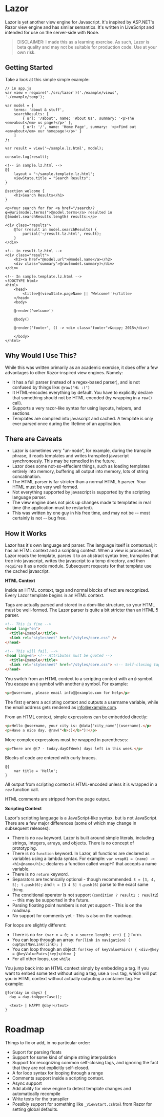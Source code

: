 Lazor
=====

Lazor is yet another view engine for Javascript.  It's inspired by ASP.NET's Razor view engine and has similar semantics.  It's written in LiveScript and intended for use on the server-side with Node.

> DISCLAIMER: I made this as a learning exercise. As such, Lazor is beta quality and may not be suitable for production code.  Use at your own risk.

Getting Started
---------------

Take a look at this simple simple example:

```
// in app.js
var view = require('./src/lazor')('./example/views', './example/temp');

var model = {
	terms: 'about & stuff',
	searchResults: [
		{ url: '/about', name: 'About Us', summary: '<p>The <em>about</em> us page!</p>' },
		{ url: '/', name: 'Home Page', summary: '<p>Find out <em>about</em> our homepage!</p>' }
	]
};

var result = view('~/sample.lz.html', model);

console.log(result);
```

```
<!-- in sample.lz.html -->
@{
	layout = "~/sample.template.lz.html";
	viewState.title = "Search Results";
}

@section welcome {
	<h1>Search Results</h1>
}

<p>Your search for for <a href="/search/?q=@uri(model.terms)">@model.terms</a> resulted in @(model.searchResults.length) results:</p>

<div class="results">
	@for (result in model.searchResults) {
		partial('~/result.lz.html', result);
	}
</div>
```

```
<!-- in result.lz.html -->
<div class="result">
	<h2><a href="@model.url">@model.name</a></h2>
	<div class="summary">@raw(model.summary)</div>
</div>
```

```
<!-- In sample.template.lz.html -->
<!DOCTYPE html>
<html>
	<head>
		<title>@(viewState.pageName || 'Welcome!')</title>
	</head>
	<body>

	@render('welcome')

	@body()

	@render('footer', () -> <div class="footer">&copy; 2015</div>)

	</body>
</html>
```

Why Would I Use This?
---------------------

While this was written primarily as an academic exercise, it does offer a few advantages to other Razor-inspired view engines.  Namely:

* It has a full parser (instead of a regex-based parser), and is not confused by things like: `@raw("Hi :)")`
* It HTML-encodes everything by default.  You have to explicitly declare that something should not be HTML-encoded (by wrapping in a `raw()` call).
* Supports a very razor-like syntax for using layouts, helpers, and sections.
* Templates are compiled into javascript and cached.  A template is only ever parsed once during the lifetime of an application.

There are Caveats
-----------------

* Lazor is sometimes very "un-node", for example, during the transpile phrase, it reads templates and writes transpiled javascript synchronously.  This may be remedied in the future.
* Lazor does some not-so-effecient things, such as loading templates entirely into memory, buffering all output into memory, lots of string concatination.
* The HTML parser is far stricter than a normal HTML 5 parser.  Your HTML must be very well formed.
* Not everything supported by javascript is supported by the scripting language parser.
* The view engine does not pick up changes made to templates in real time (the application must be restarted).
* This was written by one guy in his free time, and may not be -- most certainly is not -- bug free.

How it Works
------------

Lazor has it's own language and parser.  The language itself is contextual; it has an HTML context and a scripting context.  When a view is processed, Lazor reads the template, parses it to an abstract syntax tree, transpiles that tree into javascript, writes the javascript to a temp directory, and then `require`s it as a node module.  Subsequent requests for that template use the cached javascript.

**HTML Context**

Inside an HTML context, tags and normal blocks of text are recognized.  Every Lazor template begins in an HTML context.

Tags are actually parsed and stored in a dom-like structure, so your HTML must be well-formed.  The Lazor parser is quite a bit stricter than an HTML 5 parser.

```html
<!-- This is fine -->
<head lang="en">
  <title>Example</title>
  <link rel="stylesheet" href="/styles/core.css" />
</head>

<!-- This will fail. -->
<head lang=en> <!-- Attributes must be quoted -->
  <title>Example</title>
  <link rel="stylesheet" href="/styles/core.css"> <!-- Self-closing tags must be explicity closed -->
</head>
```

You switch from an HTML context to a scripting context with an `@` symbol.  You escape an `@` symbol with another `@` symbol.  For example:

```html
<p>@username, please email info@@example.com for help</p>
```

The first `@` enters a scripting context and outputs a username variable, while the email address gets rendered as info@example.com.

From an HTML context, simple expressions can be embedded directly:

```html
<p>Hello @username, your city is: @data["city_name"](username).</p>
<p>Have a nice day. @raw("<b>:)</b>")!</p>
```

More complex expressions must be wrapped in parentheses:

```html
<p>There are @(7 - today.dayOfWeek) days left in this week.</p>
```

Blocks of code are entered with curly braces.

```
@{
	var title = 'Hello';
}
```

All output from scripting context is HTML-encoded unless it is wrapped in a `raw` function call.

HTML comments are stripped from the page output.

**Scripting Context**

Lazor's scripting language is a JavaScript-like syntax, but is not JavaScript.  There are a few major differences (some of which may change in subsequent releases):

* There is no `new` keyword.  Lazor is built around simple literals, including strings, integers, arrays, and objects.  There is no concept of prototyping.
* There is no `function` keyword.  In Lazor, all functions are declared as variables using a lambda syntax.  For example: `var wrapH1 = (name) -> <h1>@name</h1>;` declares a function called wrapH1 that accepts a name variable.
* There is no `return` keyword.
* Separators are technically optional - though recommended.  `t = [3, 4, 5]; t.push(6);` and `t = [3 4 5] t.push(6)` parse to the exact same thing.
* The conditional operator is not support (`condition ? result1 : result2`) -- this may be supported in the future.
* Parsing floating point numbers is not yet support - This is on the roadmap.
* No support for comments yet - This is also on the roadmap.

For loops are slightly different:

* There is no `for (var x = 0; x < source.length; x++) { }` form.
* You can loop through an array: `for(link in navigation) { ouptputNavLink(link); }`
* You can loop through an object: `for(key of keyValuePairs) { <div>@key = @keyValuePairs[key]</div> }`
* For all other loops, use `while`

You jump back into an HTML context simply by embedding a tag.  If you want to embed some text without using a tag, use a `text` tag, which will put you in HTML context without actually outputing a container tag.  For example:

```
@for(day in days) {
  day = day.toUpperCase();

  <text> | HAPPY @day!</text>
}
```

Roadmap
=======

Things to fix or add, in no particular order:

* Suport for parsing floats
* Support for some kind of simple string interpolation
* Support for recognizing common self-closing tags, and ignoring the fact that they are not explicitly self-closed.
* A for loop syntax for looping through a range
* Comments support inside a scripting context.
* Async support
* Add ability for view engine to detect template changes and automatically recompile
* Write tests for the transpiler
* Possibly support for something like `_ViewStart.cshtml` from Razor for setting global defaults.
